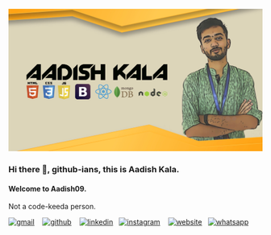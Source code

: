 ![Welcome to Aadish09.](https://github.com/Aadish09/Aadish09/blob/master/BANNER.jpg)
### Hi there 👋, github-ians, this is Aadish Kala.
#### Welcome to Aadish09.
Not a code-keeda person. 

[<img src='https://cdn.jsdelivr.net/npm/simple-icons@3.0.1/icons/gmail.svg' alt='gmail' color="red" height='25'>](mailto:aadishkala.ak@gmail.com ) &nbsp;&nbsp;
[<img src='https://cdn.jsdelivr.net/npm/simple-icons@3.0.1/icons/github.svg' alt='github' height='25'>](https://github.com/Aadish09) &nbsp;&nbsp;     [<img src='https://cdn.jsdelivr.net/npm/simple-icons@3.0.1/icons/linkedin.svg' alt='linkedin' height='25'>](https://www.linkedin.com/in/aadish09/)   &nbsp;&nbsp;[<img src='https://cdn.jsdelivr.net/npm/simple-icons@3.0.1/icons/instagram.svg' alt='instagram' height='25'>](https://www.instagram.com/___iceberg/)  &nbsp;&nbsp; [<img src='https://cdn.jsdelivr.net/npm/simple-icons@3.0.1/icons/icloud.svg' alt='website' height='25'>](http://aadish09.me)&nbsp;&nbsp;  [<img src='https://cdn.jsdelivr.net/npm/simple-icons@3.0.1/icons/whatsapp.svg' alt='whatsapp' height='25'>](https://wa.me/7024659709 ) 

